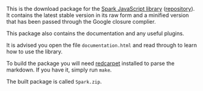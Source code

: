 This is the download package for the [Spark JavaScript library](http://sparkjs.co.uk/) ([repository](https://github.com/SparkJS/Spark)). It contains the latest stable version in its raw form and a minified version that has been passed through the Google closure complier.

This package also contains the documentation and any useful plugins.

It is advised you open the file `documentation.html` and read through to learn how to use the library.

To build the package you will need [redcarpet](https://github.com/tanoku/redcarpet) installed to parse the markdown. If you have it, simply run `make`.

The built package is called `Spark.zip`.